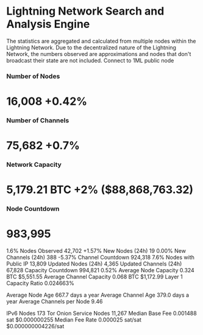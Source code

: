 # Lightning Network Search and Analysis Engine
The statistics are aggregated and calculated from multiple nodes within the Lightning Network. Due to the decentralized nature of the Lightning Network, the numbers observed are approximations and nodes that don't broadcast their state are not included.
Connect to 1ML public node

### Number of Nodes
# 16,008 +0.42%
### Number of Channels
# 75,682 +0.7%
### Network Capacity
# 5,179.21 BTC +2% ($88,868,763.32)
### Node Countdown
# 983,995
1.6%
Nodes Observed
42,702 +1.57%
New Nodes (24h)
19 0.00%
New Channels (24h)
388 -5.37%
Channel Countdown
924,318
7.6%
Nodes with Public IP
13,809
Updated Nodes (24h)
4,365
Updated Channels (24h)
67,828
Capacity Countdown
994,821
0.52%
Average Node Capacity
0.324 BTC
$5,551.55
Average Channel Capacity
0.068 BTC
$1,172.99
Layer 1 Capacity Ratio
0.024663%
 
Average Node Age
667.7 days
a year
Average Channel Age
379.0 days
a year
Average Channels per Node
9.46
 
IPv6 Nodes
173
Tor Onion Service Nodes
11,267
Median Base Fee
0.001488 sat
$0.000000255
Median Fee Rate
0.000025 sat/sat
$0.000000004226/sat
